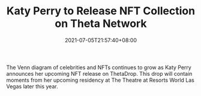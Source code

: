 ﻿---
title: "Katy Perry to Release NFT Collection on Theta Network"
date: 2021-07-05T21:57:40+08:00
lastmod: 2021-07-05T16:45:40+08:00
draft: false
authors: ["Happy"]
description: "The Venn diagram of celebrities and NFTs continues to grow as Katy Perry announces her upcoming NFT release on ThetaDrop. This drop will contain moments from her upcoming residency at The Theatre at Resorts World Las Vegas later this year."
featuredImage: "katy-perry-to-release-nft-collection-on-theta-network.png"
tags: ["Virtual World","Play to Earn"]
categories: ["news"]
news: ["Virtual World"]
weight: 
lightgallery: true
pinned: false
recommend: false
recommend1: false
---

The Venn diagram of celebrities and NFTs continues to grow as Katy Perry announces her upcoming NFT release on ThetaDrop. This drop will contain moments from her upcoming residency at The Theatre at Resorts World Las Vegas later this year.

<!--more-->

